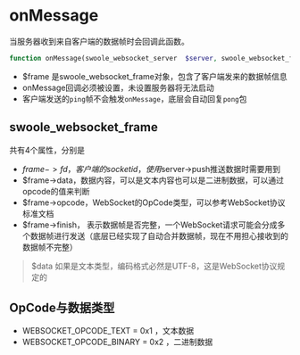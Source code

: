 # onMessage

当服务器收到来自客户端的数据帧时会回调此函数。

```php
function onMessage(swoole_websocket_server  $server, swoole_websocket_frame $frame)
```

* $frame 是swoole_websocket_frame对象，包含了客户端发来的数据帧信息
* onMessage回调必须被设置，未设置服务器将无法启动
* 客户端发送的`ping`帧不会触发`onMessage`，底层会自动回复`pong`包

swoole_websocket_frame
----
共有4个属性，分别是

* $frame->fd，客户端的socket id，使用$server->push推送数据时需要用到
* $frame->data，数据内容，可以是文本内容也可以是二进制数据，可以通过opcode的值来判断
* $frame->opcode，WebSocket的OpCode类型，可以参考WebSocket协议标准文档  
* $frame->finish， 表示数据帧是否完整，一个WebSocket请求可能会分成多个数据帧进行发送（底层已经实现了自动合并数据帧，现在不用担心接收到的数据帧不完整）

> $data 如果是文本类型，编码格式必然是UTF-8，这是WebSocket协议规定的

OpCode与数据类型
----
* WEBSOCKET_OPCODE_TEXT = 0x1 ，文本数据
* WEBSOCKET_OPCODE_BINARY = 0x2 ，二进制数据



